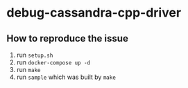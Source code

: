 # debug-cassandra-cpp-driver

## How to reproduce the issue

1. run `setup.sh`
1. run `docker-compose up -d`
1. run `make`
1. run `sample` which was built by `make`
